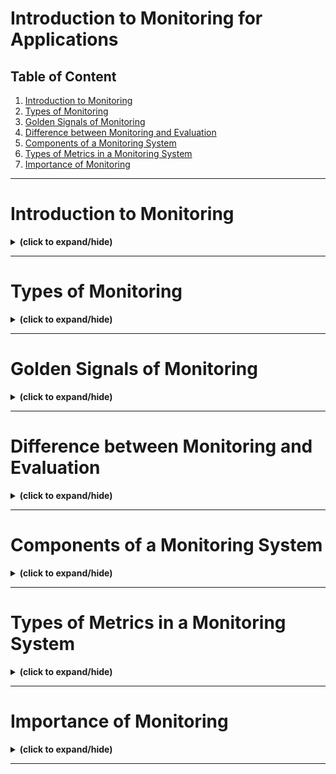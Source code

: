 # Introduction to Monitoring for Applications

## Table of Content

1. [Introduction to Monitoring](#intro)
2. [Types of Monitoring](#monitoring_types)
3. [Golden Signals of Monitoring](#golden_signals)
4. [Difference between Monitoring and Evaluation](#monitoring_evaluation_differences)
5. [Components of a Monitoring System](#monitoring_system_components)
6. [Types of Metrics in a Monitoring System](#metrics_types)
7. [Importance of Monitoring](#importance_of_monitoring)

---

<a id="intro"></a>
# Introduction to Monitoring
<details close>
<summary><b>(click to expand/hide)</b></summary>
<!-- MarkdownTOC -->

## What is Application Monitoring?
- **Definition**: Application monitoring is the process used by developers to ensure that their software performs as intended.
- **Purpose**: It allows for the collection, measurement, and visualization of data regarding the application's performance and issues.

## Importance of Application Monitoring
- **Reliability and Profitability**: Combines quality and development to create reliable and profitable applications.
- **Proactive Issue Resolution**: Helps in identifying and fixing issues before they affect the users.
- **Enhanced User Experience**: Ensures applications are fast and responsive, enhancing overall user satisfaction.

## Benefits of Application Monitoring
- **Visibility**: Provides a full-stack monitoring approach from the front-end user experience to the back-end infrastructure, ensuring complete visibility.
- **Performance Monitoring**: Continuously monitors and alerts about the application's performance to maintain optimal operation.
- **Usage Insights**: Reveals how and where applications are used across different devices, crucial for targeting improvements.

## Monitoring Processes
- **Data Collection**: Involves tracking application availability, bugs, resource usage, and user experience changes.
- **Event Analysis**: Uses tools like dependency and flow mapping to understand and resolve issues.
- **Real-Time Monitoring**: Assesses application health and functionality in real time to prevent downtimes and improve response times.

## Evaluation of Monitoring Solutions
- **Critical Questions**:
  1. **Ease of Deployment**: How simple is it to deploy the monitoring solution?
  2. **Monitoring Capabilities**: What statistics and metrics does the solution track?
  3. **Alert System**: Does it provide intelligent alerts for performance issues?
  4. **Coverage**: Can it monitor applications both on-premises and in the cloud?
- **Goal Assessment**: Evaluation helps determine if the monitoring meets its goals and delivers the expected outcomes.

## Key Takeaways
- Application monitoring is essential for maintaining the health and performance of applications.
- It enables proactive problem solving, ensuring applications deliver a superior user experience.
- Evaluating monitoring solutions is crucial for ensuring they meet the specific needs of the business and its applications.

<!-- /MarkdownTOC -->
</details>

---

<a id="monitoring_types"></a>
# Types of Monitoring
<details close>
<summary><b>(click to expand/hide)</b></summary>
<!-- MarkdownTOC -->

## Key Types of Monitoring

### System Monitoring
- **Purpose**: Ensures information about system availability, uptime, and application performance.
- **Components**: Includes server management, infrastructure monitoring, and network monitoring.
- **Uptime Monitoring**: Constantly checks if the application is operational and responsive.

### Dependency Monitoring
- **Function**: Maps and evaluates the resources an application relies on within a distributed IT infrastructure.
- **Importance**: Helps identify where issues originate, which is crucial for maintaining application performance.

### Integration Monitoring
- **Scope**: Focuses on third-party integrations essential for modern applications.
- **Benefits**: Ensures that these integrations are performing well, which is critical for the overall performance of the application.

### Web Performance Monitoring
- **Details**: Tracks web server availability and provides insights into page loading times and error locations.
- **Advantage**: Helps developers optimize web-based applications for better user experience.

### Business Activity Monitoring (BAM)
- **Metrics**: Tracks key business performance indicators such as retail sales and financial transactions.
- **Utility**: Allows businesses to understand how applications impact overall business performance.

### Application Performance Monitoring (APM)
- **Coverage**: Extends from the application to underlying infrastructure and dependencies.
- **Metrics**: Includes resource consumption, error rates, response times, and user experience.
- **Goal**: Ensures applications launch quickly and operate efficiently within the IT environment.

### Real User Monitoring (RUM)
- **Focus**: Captures real user interactions to provide a perspective on application or service performance from the user's viewpoint.
- **Data Provided**: Includes user retention on a site and load times, reflecting user satisfaction and application efficiency.

### Security Monitoring
- **Purpose**: Tracks network activities to identify and mitigate potential security threats.
- **Method**: Analyzes network log data to prevent attacks before they affect the business.

## Benefits of Monitoring Types
- **Enhanced Visibility**: Different types of monitoring provide comprehensive insight into various aspects of IT systems and business performance.
- **Optimal Performance**: Each monitoring type is tailored to specific IT functions, ensuring that all system components perform at their best.
- **Informed Decision Making**: Monitoring tools help businesses make decisions that enhance application performance and user satisfaction.

## Conclusion
Understanding the different types of monitoring is crucial for selecting the right tools or combination of tools to achieve optimal visibility and performance in your software systems.

<!-- /MarkdownTOC -->
</details>

---

<a id="golden_signals"></a>
# Golden Signals of Monitoring
<details close>
<summary><b>(click to expand/hide)</b></summary>
<!-- MarkdownTOC -->

## The Four Golden Signals

### 1. Latency
- **Definition**: The time it takes from when a request is sent to when it is completed.
- **Importance**: High latency can lead users to abandon the application, hence monitoring both successful and failed request latencies is vital.
- **Action**: Set latency targets and monitor them to identify and address intermittent or consistent high latency issues.

### 2. Traffic
- **Definition**: Measures how in-demand your service is, reflecting user engagement.
- **Variants**: Can be measured as transactions per second, page or resource requests, and more.
- **Utility**: Helps in understanding user patterns and optimizing their experience by identifying highly trafficked or underperforming areas.

### 3. Errors
- **Definition**: Includes failed requests or those completed with incorrect information.
- **Monitoring Focus**: Track all errors, distinguishing between critical and less severe ones, to understand the health of the system from the user's perspective.
- **Types of Errors**: Visible server or client errors (e.g., HTTP 500 or 404) and less obvious errors like incorrect content delivery despite a 200 OK status.

### 4. Saturation
- **Definition**: The degree to which a system's resources are used, such as CPU or memory.
- **Impact**: High saturation can lead to performance degradation, while low saturation might indicate over-provisioning.
- **Management**: Setting utilization targets helps optimize resource use and maintain service performance.

## Importance of Golden Signals
- **Proactive Monitoring**: By focusing on these four signals, you can monitor the health of your application effectively and identify issues before they escalate.
- **Operational Efficiency**: They aid in troubleshooting, alerting, and capacity planning, which enhances the overall management of the application.
- **Strategic Response**: Enables targeted interventions, reducing the time and effort needed to diagnose and resolve issues.

## Practical Application
- **Scenario Example**: If an application shows high latency, using the Golden Signals can help quickly pinpoint whether the issue is due to traffic, errors, or saturation, allowing for faster resolution.
- **Impact on Business**: Ensures that the application performs optimally, enhancing user satisfaction and business performance.

## Conclusion
The Golden Signals of monitoring provide a foundational framework for effectively managing and improving the performance of web applications, ensuring they meet user needs and business objectives.

<!-- /MarkdownTOC -->
</details>

---

<a id="monitoring_evaluation_differences"></a>
# Difference between Monitoring and Evaluation
<details close>
<summary><b>(click to expand/hide)</b></summary>
<!-- MarkdownTOC -->

## Monitoring vs. Evaluation

### Monitoring
- **Nature**: Routine and ongoing operational activity.
- **Participants**: Typically performed by developers and their teams who are directly involved with the application.
- **Purpose**: Focuses on tracking application performance throughout the programming, testing, and post-deployment lifecycle.
- **Activities**: Involves collecting data to identify, measure, and visualize application performance, availability, resource usage, and any arising issues.
- **Frequency**: Conducted regularly and systematically.

### Evaluation
- **Nature**: Long-term and less frequent strategic activity.
- **Participants**: Usually conducted by managers, supervisors, or external parties who may not be involved in the application's development.
- **Purpose**: Assesses whether the application meets predefined goals and achieves expected outcomes, including its overall value and effectiveness.
- **Activities**: Involves reviewing the application's impact, usefulness, sustainability, and profitability at strategic points, such as during or after rollout.
- **Frequency**: Occurs a few times, often at critical milestones.

## Importance of Each Process

### Importance of Monitoring
- **Operational Efficiency**: Ensures that the application functions correctly and optimally.
- **Problem Identification**: Helps in quickly spotting and addressing performance issues or security vulnerabilities.
- **Continuous Improvement**: Facilitates ongoing enhancements based on real-time data and user feedback.

### Importance of Evaluation
- **Strategic Assessment**: Measures how well the application aligns with business goals and user needs.
- **Value Demonstration**: Shows the application's relevance, profitability, and long-term viability.
- **Decision Making**: Supports higher-level decision-making about the application's future and resource allocation.

## Integration of Processes
- **Synergy**: While monitoring and evaluation are distinct, they complement each other; monitoring provides data critical for thorough evaluation.
- **Outcome-Oriented Development**: Together, they ensure that applications are not only functioning but also successful in meeting their intended goals.

## Conclusion
Monitoring ensures that an application performs well and meets operational standards, while evaluation assesses the application's strategic success and alignment with business outcomes. Both processes are crucial for delivering a healthy, valuable, and performant application to users.

<!-- /MarkdownTOC -->
</details>

---

<a id="monitoring_system_components"></a>
# Components of a Monitoring System
<details close>
<summary><b>(click to expand/hide)</b></summary>
<!-- MarkdownTOC -->

## Essential Components of a Monitoring System

### 1. Metrics
- **Definition**: Quantifiable data that represent resource usage or behaviors observed across your systems.
- **Types**: Can range from low-level system data to high-level functional data, such as requests served per second.
- **Purpose**: Provides insights into the health, performance, and trends within your systems, aiding in historical analysis and decision-making.

### 2. Observability
- **Definition**: The capability to analyze the data collected from monitoring to enhance understanding of component characteristics and behaviors.
- **Functionality**: Involves recognizing patterns and understanding the interrelations between aggregated data and various system resources.
- **Example**: Identifying the cause of a spike in error rates by analyzing monitoring data.

### 3. Alerting
- **Definition**: A responsive mechanism within the monitoring system that initiates actions based on specified metric thresholds.
- **Components**: Consists of conditions or thresholds for metrics and actions to be taken when these thresholds are breached.
- **Utility**: Allows administrators to focus on other tasks by automating the response to system changes, ensuring timely human intervention when needed.

## Important Qualities of a Monitoring System

### Reliability
- **Infrastructure Independence**: Operates on its own dedicated infrastructure to avoid conflicts and reduce downtime.
- **System Stability**: Ensures consistent and accurate monitoring without frequent failures or inaccuracies.

### Usability
- **Dashboard Design**: Features easy-to-use interfaces that provide clear and accessible data visualizations.
- **Historical Data Maintenance**: Effectively stores and manages data over long periods to establish trends and patterns.

### Flexibility
- **Metric and Infrastructure Scalability**: Easily incorporates new metrics or adapts to changes in system architecture.
- **Advanced Alerting Capabilities**: Offers robust and customizable alert settings to meet diverse operational needs.

### Data Integration
- **Correlation Features**: Enables integration and comparison of data from various sources to provide a comprehensive view of system performance.

## Conclusion
Understanding the components of metrics, observability, and alerting is crucial for developing a robust monitoring system. These elements work together to ensure operational efficiency, prompt response to issues, and strategic data analysis, which are essential for maintaining the health and performance of IT systems.

<!-- /MarkdownTOC -->
</details>

---

<a id="metrics_types"></a>
# Types of Metrics in a Monitoring System
<details close>
<summary><b>(click to expand/hide)</b></summary>
<!-- MarkdownTOC -->

## Important Metrics to Track

### 1. Host-Based Metrics
- **Components**: CPU, memory, disk space, and processes.
- **Purpose**: Measures the usage and performance of the operating system or hardware, indicating the health and performance of an individual machine.

### 2. Application Metrics
- **Focus**: Units of processing or work reliant on services or applications.
- **Indicators**: Error rates, success rates, service failures, restarts, performance, latency, and resource usage.
- **Utility**: Helps assess the health, performance, and efficiency of applications.

### 3. Network and Connectivity Metrics
- **Importance**: Essential for evaluating the availability and functionality of services, especially in systems that span multiple machines.
- **Metrics**: Connectivity, error rates, packet loss, latency, and bandwidth utilization.
- **Benefits**: Enhances the availability and responsiveness of internal and external services.

### 4. Server Pool Metrics
- **Scope**: Applies to horizontally scaled infrastructure.
- **Approach**: Aggregates metrics from individual servers to gauge the collective performance and response capability of server pools.
- **Relevance**: Crucial for understanding system capacity to manage load and adapt to changes.

### 5. External Dependency Metrics
- **Objective**: Tracks interactions with external systems crucial for your application’s operations.
- **Metrics**: Service status, availability, success and error rates, operational costs, and resource exhaustion.
- **Advantage**: Identifies issues with external providers that could impact your operations.

## Factors Determining Which Metrics to Monitor

### Resource Availability
- **Constraint**: Monitoring scope may be limited by human resources, infrastructure, and budget.
- **Consideration**: Prioritize metrics based on what is feasible to manage and implement.

### Application Complexity and Purpose
- **Impact**: The complexity and mission-critical elements of your application influence the choice of metrics.
- **Strategy**: Tailor metric selection to reflect the application's operational needs and goals.

### Deployment Environment
- **Variation**: Monitoring needs can differ between production, staging, and testing environments.
- **Adaptation**: Adjust the severity, granularity, and type of metrics based on the environment.

### Metric Usefulness
- **Criteria**: Metrics should be potentially useful for future troubleshooting and decision-making.
- **Management**: Regularly evaluate the necessity of data to optimize resource use and system complexity.

### Stability and Uptime Importance
- **Project Stage**: For early-stage or personal projects, stability might not be as critical.
- **Flexibility**: Adjust monitoring intensity based on the project’s maturity and required service level.

## Conclusion
Understanding which metrics to monitor is crucial for effectively managing application and system performance. Decisions on metric selection should be guided by technical needs, resource availability, and strategic goals to ensure optimal monitoring and operational efficiency.

<!-- /MarkdownTOC -->
</details>

---

<a id="importance_of_monitoring"></a>
# Importance of Monitoring
<details close>
<summary><b>(click to expand/hide)</b></summary>
<!-- MarkdownTOC -->


<!-- /MarkdownTOC -->
</details>

---
